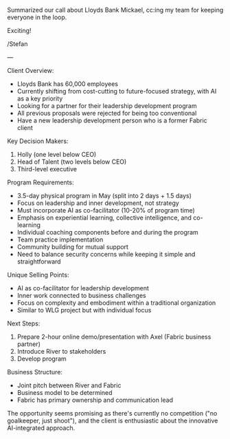 Summarized our call about Lloyds Bank Mickael, cc:ing my team for keeping everyone in the loop.

Exciting!

/Stefan

—

Client Overview:
- Lloyds Bank has 60,000 employees
- Currently shifting from cost-cutting to future-focused strategy, with AI as a key priority
- Looking for a partner for their leadership development program
- All previous proposals were rejected for being too conventional
- Have a new leadership development person who is a former Fabric client

Key Decision Makers:
1. Holly (one level below CEO)
2. Head of Talent (two levels below CEO)
3. Third-level executive

Program Requirements:
- 3.5-day physical program in May (split into 2 days + 1.5 days)
- Focus on leadership and inner development, not strategy
- Must incorporate AI as co-facilitator (10-20% of program time)
- Emphasis on experiential learning, collective intelligence, and co-learning
- Individual coaching components before and during the program
- Team practice implementation
- Community building for mutual support
- Need to balance security concerns while keeping it simple and straightforward

Unique Selling Points:
- AI as co-facilitator for leadership development
- Inner work connected to business challenges
- Focus on complexity and embodiment within a traditional organization
- Similar to WLG project but with individual focus

Next Steps:
1. Prepare 2-hour online demo/presentation with Axel (Fabric business partner)
2. Introduce River to stakeholders
3. Develop program

Business Structure:
- Joint pitch between River and Fabric
- Business model to be determined
- Fabric has primary ownership and communication lead

The opportunity seems promising as there's currently no competition ("no goalkeeper, just shoot"), and the client is enthusiastic about the innovative AI-integrated approach.